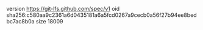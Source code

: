version https://git-lfs.github.com/spec/v1
oid sha256:c580aa9c2361a6d0435181a6a5fcd0267a9cecb0a56f27b94ee8bedbc7ac8b0a
size 18009
